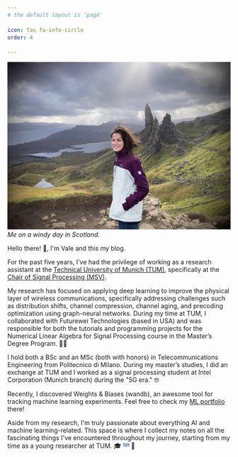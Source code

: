```yaml
---
# the default layout is 'page'

icon: fas fa-info-circle
order: 4

---
```


<!-- ![me](/assets/me.jpg){:width="80%"} -->

<!-- ![me](/assets/me.jpg){: style="float: left"; margin-right: 10em; height="25%" width="25%"} -->

![me](/assets/me.jpg)
_Me on a windy day in Scotland._

Hello there! :wave:, I'm Vale and this my blog.

For the past five years, I've had the privilege of working as a research assistant at the [Technical University of Munich (TUM)](https://www.tum.de/en/), specifically at the [Chair of Signal Processing (MSV)](https://www.ce.cit.tum.de/msv/home/). 

My research has focused on applying deep learning to improve the physical layer of wireless communications, specifically addressing challenges such as distribution shifts, channel compression, channel aging, and precoding optimization using graph-neural networks.
During my time at TUM, I collaborated with Futurewei Technologies (based in USA) and was responsible for both the tutorials and programming projects for the Numerical Linear Algebra for Signal Processing course in the Master’s Degree Program. :woman_teacher:

I hold both a BSc and an MSc (both with honors) in Telecommunications Engineering from Politecnico di Milano. During my master’s studies, I did an exchange at TUM and I worked as a signal processing student at Intel Corporation (Munich branch) during the "5G era." :nerd_face:

Recently, I discovered Weights & Biases (wandb), an awesome tool for tracking machine learning experiments. Feel free to check my [ML portfolio](https://wandb.ai/angus27) there! 

Aside from my research, I'm truly passionate about everything AI and machine learning-related. This space is where I collect my notes on all the fascinating things I've encountered throughout my journey, starting from my time as a young researcher at TUM. :mortar_board: <span><img src="/assets/tum.png" alt="tum" style="width: 1em; cursor: default; overflow: hidden;"></span> :hugs:


<!-- > Add Markdown syntax content to file `_tabs/about.md`{: .filepath } and it will show up on this page. {: .prompt-tip } -->


